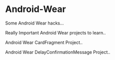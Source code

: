 # Android-Wear
Some Android Wear hacks...

Really Important Android Wear projects to learn..

Android Wear CardFragment Project..

Android Wear DelayConfirmationMessage Project..
